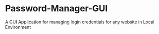 # Password-Manager-GUI
A GUI Application for managing login credentials for any website in Local Environment
